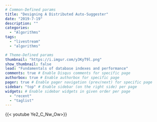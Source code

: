 ```yaml
---
# Common-Defined params
title: "Designing A Distributed Auto-Suggester"
date: "2019-7-19"
description: ""
categories:
  - "Algorithms"
tags:
  - "livestream"
  - "algorithms"

# Theme-Defined params
thumbnail: "https://i.imgur.com/y3KyT9l.png"
show_thumbnail: false
lead: "Fundamentals of database indexes and performance"
comments: true # Enable Disqus comments for specific page
authorbox: true # Enable authorbox for specific page
pager: true # Enable pager navigation (prev/next) for specific page
sidebar: "top" # Enable sidebar (on the right side) per page
widgets: # Enable sidebar widgets in given order per page
  - "recent"
  - "taglist"
---
```


 {{< youtube Ye2_C_Nw_Ow>}}


